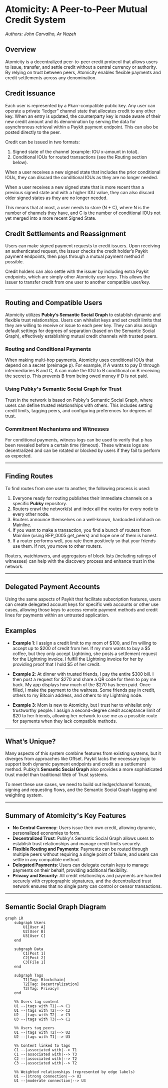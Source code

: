 # Atomicity: A Peer-to-Peer Mutual Credit System

*Authors: John Carvalho, Ar Nazeh*

## Overview

Atomicity is a decentralized peer-to-peer credit protocol that allows users to issue, transfer, and settle credit without a central currency or authority. By relying on trust between peers, Atomicity enables flexible payments and credit settlements across any denomination.

## Credit Issuance

Each user is represented by a Pkarr-compatible public key. Any user can operate a private “ledger” channel state that allocates credit to any other key. When an entry is updated, the counterparty key is made aware of their new credit amount and its denomination by serving the data for asynchronous retrieval within a Paykit payment endpoint. This can also be posted directly to the peer.

Credit can be issued in two formats:
1. Signed state of the channel (example: IOU x-amount in total).
2. Conditional IOUs for routed transactions (see the Routing section below).

When a user receives a new signed state that includes the prior conditional IOUs, they can discard the conditional IOUs as they are no longer needed.

When a user receives a new signed state that is more recent than a previous signed state and with a higher IOU value, they can also discard older signed states as they are no longer needed.

This means that at most, a user needs to store (N + C), where N is the number of channels they have, and C is the number of conditional IOUs not yet merged into a more recent Signed State.

## Credit Settlements and Reassignment

Users can make signed payment requests to credit issuers. Upon receiving an authenticated request, the issuer checks the credit holder’s Paykit payment endpoints, then pays through a mutual payment method if possible.

Credit holders can also settle with the issuer by including extra Paykit endpoints, which are simply other Atomicity user keys. This allows the issuer to transfer credit from one user to another compatible user/key.

---

## Routing and Compatible Users

Atomicity utilizes **Pubky’s Semantic Social Graph** to establish dynamic and flexible trust relationships. Users can whitelist keys and set credit limits that they are willing to receive or issue to each peer key. They can also assign default settings for degrees of separation (based on the Semantic Social Graph), effectively establishing mutual credit channels with trusted peers.

### Routing and Conditional Payments

When making multi-hop payments, Atomicity uses conditional IOUs that depend on a secret (preimage p). For example, if A wants to pay D through intermediaries B and C, A can make the IOU to B conditional on B receiving the secret p. This prevents B from being owed money if D is not paid.

### Using Pubky's Semantic Social Graph for Trust

Trust in the network is based on Pubky's Semantic Social Graph, where users can define trusted relationships with others. This includes setting credit limits, tagging peers, and configuring preferences for degrees of trust.

### Commitment Mechanisms and Witnesses

For conditional payments, witness logs can be used to verify that p has been revealed before a certain time (timeout). These witness logs are decentralized and can be rotated or blocked by users if they fail to perform as expected.

---

## Finding Routes

To find routes from one user to another, the following process is used:

1. Everyone ready for routing publishes their immediate channels on a specific **Pubky** repository.
2. Routers crawl the network(s) and index all the routes for every node to every other node.
3. Routers announce themselves on a well-known, hardcoded infohash on Mainline.
4. If you want to make a transaction, you find a bunch of routers from Mainline (using BEP_0005 get_peers) and hope one of them is honest.
5. If a router performs well, you rate them positively so that your friends use them. If not, you move to other routers.

Routers, watchtowers, and aggregators of block lists (including ratings of witnesses) can help with the discovery process and enhance trust in the network.

---

## Delegated Payment Accounts

Using the same aspects of Paykit that facilitate subscription features, users can create delegated account keys for specific web accounts or other use cases, allowing those keys to access remote payment methods and credit lines for payments within an untrusted application.

## Examples

- **Example 1**: I assign a credit limit to my mom of $100, and I’m willing to accept up to $200 of credit from her. If my mom wants to buy a $5 coffee, but they only accept Lightning, she posts a settlement request for the Lightning invoice. I fulfill the Lightning invoice for her by providing proof that I hold $5 of her credit.

- **Example 2**: At dinner with trusted friends, I pay the entire $300 bill. I then post a request for $270 and share a QR code for them to pay me back. My app displays how much of the $270 has been paid. Once filled, I make the payment to the waitress. Some friends pay in credit, others to my Bitcoin address, and others to my Lightning node.

- **Example 3**: Mom is new to Atomicity, but I trust her to whitelist only trustworthy people. I assign a second-degree credit acceptance limit of $20 to her friends, allowing her network to use me as a possible route for payments when they lack compatible methods.

---

## What’s Unique?

Many aspects of this system combine features from existing systems, but it diverges from approaches like Offset. Paykit lacks the necessary logic to support both dynamic payment endpoints and credit as a settlement method. Pubky’s **Semantic Social Graph** also provides a more sophisticated trust model than traditional Web of Trust systems.

To meet these use cases, we need to build out ledger/channel formats, signing and requesting flows, and the Semantic Social Graph tagging and weighting system.

---

## Summary of Atomicity's Key Features

- **No Central Currency**: Users issue their own credit, allowing dynamic, personalized economies to form.
- **Decentralized Trust**: Pubky's Semantic Social Graph allows users to establish trust relationships and manage credit limits securely.
- **Flexible Routing and Payments**: Payments can be routed through multiple peers without requiring a single point of failure, and users can settle in any compatible method.
- **Delegated Payments**: Users can delegate certain keys to manage payments on their behalf, providing additional flexibility.
- **Privacy and Security**: All credit relationships and payments are handled securely with cryptographic signatures, and the decentralized trust network ensures that no single party can control or censor transactions.

---

## Semantic Social Graph Diagram

```mermaid
graph LR
    subgraph Users
        U1[User A]
        U2[User B]
        U3[User C]
    end

    subgraph Data
        C1[Post 1]
        C2[Post 2]
        C3[File 1]
    end

    subgraph Tags
        T1[Tag: Blockchain]
        T2[Tag: Decentralization]
        T3[Tag: Privacy]
    end

    %% Users tag content
    U1 --|tags with T1|--> C1
    U1 --|tags with T2|--> C2
    U2 --|tags with T2|--> C3
    U3 --|tags with T3|--> C1

    %% Users tag peers
    U1 --|tags with T2|--> U2
    U2 --|tags with T1|--> U3

    %% Content linked to tags
    C1 --|associated with|--> T1
    C1 --|associated with|--> T3
    C2 --|associated with|--> T2
    C3 --|associated with|--> T2

    %% Weighted relationships (represented by edge labels)
    U1 --|strong connection|--> U2
    U1 --|moderate connection|--> U3
